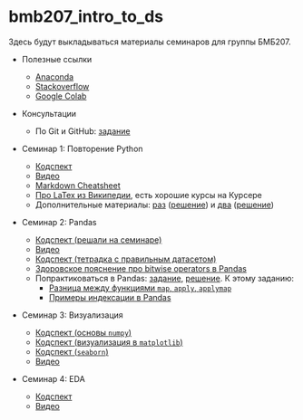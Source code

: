 # bmb207_intro_to_ds

Здесь будут выкладываться материалы семинаров для группы БМБ207.

- Полезные ссылки
  - [Anaconda](https://www.anaconda.com/products/individual)
  - [Stackoverflow](https://stackoverflow.com)
  - [Google Colab](https://colab.research.google.com/)

- Консультации
  - По Git и GitHub: [задание](https://github.com/V-Marco/hse_iad4_2022/blob/main/misc/git_cons.pdf)

- Семинар 1: Повторение Python
  - [Кодспект](https://github.com/V-Marco/bmb207_intro_to_ds/blob/main/seminar01/solved_sem01_intro.ipynb)
  - [Видео](https://youtu.be/LPb7Ss9nlms)
  - [Markdown Cheatsheet](https://www.markdownguide.org/basic-syntax#overview)
  - [Про LaTex из Википедии](https://en.wikipedia.org/wiki/LaTeX), есть хорошие курсы на Курсере
  - Дополнительные материалы: [раз](https://github.com/V-Marco/intro_to_ml_py/blob/master/lesson_1/Intro_to_Python_empty.ipynb) ([решение](https://github.com/V-Marco/intro_to_ml_py/blob/master/lesson_1/Intro_to_Python.ipynb)) и [два](https://github.com/V-Marco/intro_to_ml_py/blob/master/lesson_2/python_contd_no_sol.ipynb) ([решение](https://github.com/V-Marco/intro_to_ml_py/blob/master/lesson_2/python_contd.ipynb))

- Семинар 2: Pandas
  - [Кодспект (решали на семинаре)](https://github.com/V-Marco/bmb207_intro_to_ds/blob/main/seminar02/solved_sem02_pandas.ipynb)
  - [Видео](https://youtu.be/LPb7Ss9nlms)
  - [Кодспект (тетрадка с правильным датасетом)](https://github.com/V-Marco/bmb207_intro_to_ds/blob/main/seminar02/solved_sem02_pandas_correct.ipynb)
  - [Здоровское пояснение про bitwise operators в Pandas](https://towardsdatascience.com/bitwise-operators-and-chaining-comparisons-in-pandas-d3a559487525)
  - Попрактиковаться в Pandas: [задание](https://github.com/V-Marco/bmb207_intro_to_ds/blob/main/seminar02/add_pandas.ipynb), [решение](https://github.com/V-Marco/hse_iad4_2022/blob/main/seminar_2/solved_sem02_1_pandas.ipynb). К этому заданию:
    - [Разница между функциями `map`, `apply`, `applymap`](https://stackoverflow.com/questions/19798153/difference-between-map-applymap-and-apply-methods-in-pandas)
    - [Примеры индексации в Pandas](https://github.com/V-Marco/hse_iad5_2021/blob/main/misc/pandas_indexing_examples.ipynb)

- Семинар 3: Визуализация
  - [Кодспект (основы `numpy`)](https://github.com/V-Marco/bmb207_intro_to_ds/blob/main/week3_data-viz/numpy_basics.ipynb)
  - [Кодспект (визуализация в `matplotlib`)](https://github.com/V-Marco/bmb207_intro_to_ds/blob/main/week3_data-viz/sem_visual_ex.ipynb)
  - [Кодспект (`seaborn`)](https://github.com/V-Marco/bmb207_intro_to_ds/blob/main/week3_data-viz/seaborn_manual.ipynb)
  - [Видео](https://youtu.be/SI-KL9bN-lA)

- Семинар 4: EDA
  - [Кодспект](https://github.com/V-Marco/bmb207_intro_to_ds/blob/main/week4_eda/sem04_eda.ipynb)
  - [Видео](https://youtu.be/SI-KL9bN-lA)
